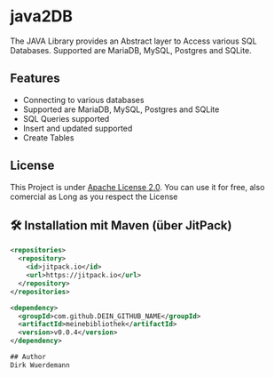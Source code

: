 # java2DB

The JAVA Library provides an Abstract layer to Access various SQL Databases. Supported are MariaDB, MySQL, Postgres and SQLite.

## Features
- Connecting to various databases
- Supported are MariaDB, MySQL, Postgres and SQLite
- SQL Queries supported
- Insert and updated supported
- Create Tables

## License
This Project is under [Apache License 2.0](LICENSE).
You can use it for free, also comercial as Long as you respect the License

## 🛠️ Installation mit Maven (über JitPack)
```xml
<repositories>
  <repository>
    <id>jitpack.io</id>
    <url>https://jitpack.io</url>
  </repository>
</repositories>

<dependency>
  <groupId>com.github.DEIN_GITHUB_NAME</groupId>
  <artifactId>meinebibliothek</artifactId>
  <version>v0.0.4</version>
</dependency>

## Author
Dirk Wuerdemann